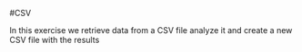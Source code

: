 #CSV

In this exercise we retrieve data from a CSV file analyze it and create a new CSV file with the results 
